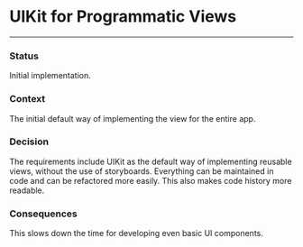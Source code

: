 #  UIKit for Programmatic Views
---

### Status
Initial implementation.

### Context
The initial default way of implementing the view for the entire app.

### Decision
The requirements include UIKit as the default way of implementing reusable views, without the use of storyboards. Everything can be maintained in code and can be refactored more easily. This also makes code history more readable.

### Consequences
This slows down the time for developing even basic UI components.

    


